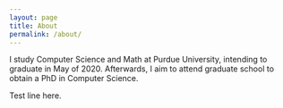 ```yaml
---
layout: page
title: About
permalink: /about/
---
```


I study Computer Science and Math at Purdue University, intending to graduate in May of 2020. Afterwards, I aim to attend graduate school to obtain a PhD in Computer Science.

Test line here.